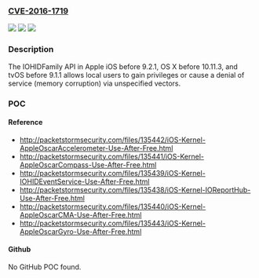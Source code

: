 ### [CVE-2016-1719](https://cve.mitre.org/cgi-bin/cvename.cgi?name=CVE-2016-1719)
![](https://img.shields.io/static/v1?label=Product&message=n%2Fa&color=blue)
![](https://img.shields.io/static/v1?label=Version&message=n%2Fa&color=blue)
![](https://img.shields.io/static/v1?label=Vulnerability&message=n%2Fa&color=brighgreen)

### Description

The IOHIDFamily API in Apple iOS before 9.2.1, OS X before 10.11.3, and tvOS before 9.1.1 allows local users to gain privileges or cause a denial of service (memory corruption) via unspecified vectors.

### POC

#### Reference
- http://packetstormsecurity.com/files/135442/iOS-Kernel-AppleOscarAccelerometer-Use-After-Free.html
- http://packetstormsecurity.com/files/135441/iOS-Kernel-AppleOscarCompass-Use-After-Free.html
- http://packetstormsecurity.com/files/135439/iOS-Kernel-IOHIDEventService-Use-After-Free.html
- http://packetstormsecurity.com/files/135438/iOS-Kernel-IOReportHub-Use-After-Free.html
- http://packetstormsecurity.com/files/135440/iOS-Kernel-AppleOscarCMA-Use-After-Free.html
- http://packetstormsecurity.com/files/135443/iOS-Kernel-AppleOscarGyro-Use-After-Free.html

#### Github
No GitHub POC found.

